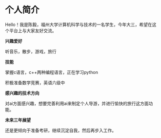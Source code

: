 个人简介
========
Hello！我是陈毅，福州大学计算机科学与技术的一名学生，今年大三，希望在这个平台上与大家友好交流。

**兴趣爱好**

听音乐，散步，游戏，旅行

**技能**

掌握c语言，c++两种编程语言，正在学习python

积极准备数学竞赛，英语六级中

**感兴趣的技术方向**

对ai方面感兴趣，想要完善利用ai来制定个人导游，并进行愉快的旅行这方面功能。

**未来三年展望**

还是更倾向于准备考研，继续沉淀自我，然后再步入工作。

